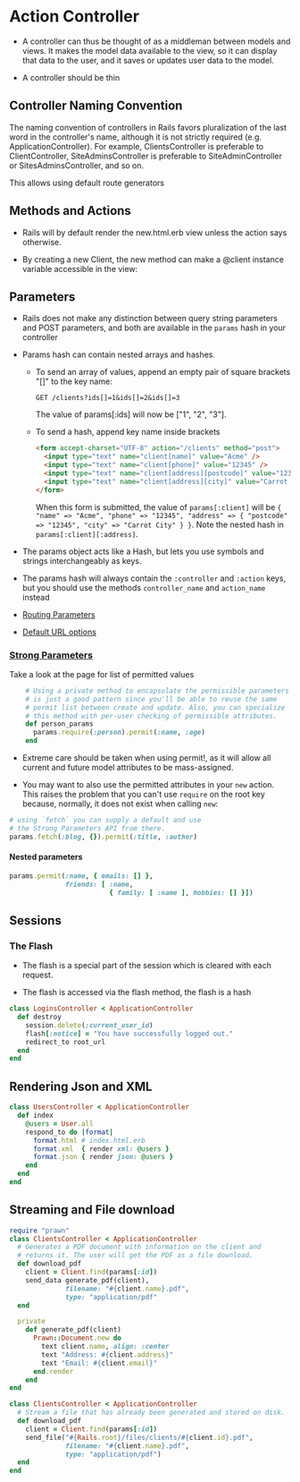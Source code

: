 # Action Controller

- A controller can thus be thought of as a middleman between models and views. It makes the model data available to the view, so it can display that data to the user, and it saves or updates user data to the model.

- A controller should be thin

## Controller Naming Convention

The naming convention of controllers in Rails favors pluralization of the last word in the controller's name, although it is not strictly required (e.g. ApplicationController). For example, ClientsController is preferable to ClientController, SiteAdminsController is preferable to SiteAdminController or SitesAdminsController, and so on.

This allows using default route generators

## Methods and Actions

- Rails will by default render the new.html.erb view unless the action says otherwise.

- By creating a new Client, the new method can make a @client instance variable accessible in the view:

## Parameters

- Rails does not make any distinction between query string parameters and POST parameters, and both are available in the `params` hash in your controller

- Params hash can contain nested arrays and hashes. 

  - To send an array of values, append an empty pair of square brackets "[]" to the key name:

    ```
    GET /clients?ids[]=1&ids[]=2&ids[]=3
    ```

    The value of params[:ids] will now be ["1", "2", "3"].

  - To send a hash, append key name inside brackets

    ```html
    <form accept-charset="UTF-8" action="/clients" method="post">
      <input type="text" name="client[name]" value="Acme" />
      <input type="text" name="client[phone]" value="12345" />
      <input type="text" name="client[address][postcode]" value="12345" />
      <input type="text" name="client[address][city]" value="Carrot City" />
    </form>
    ```
    When this form is submitted, the value of `params[:client]` will be `{ "name" => "Acme", "phone" => "12345", "address" => { "postcode" => "12345", "city" => "Carrot City" } }`. Note the nested hash in `params[:client][:address]`.

- The params object acts like a Hash, but lets you use symbols and strings interchangeably as keys.

- The params hash will always contain the `:controller` and `:action` keys, but you should use the methods `controller_name` and `action_name` instead

- [Routing Parameters](https://guides.rubyonrails.org/action_controller_overview.html#routing-parameters)

- [Default URL options](https://guides.rubyonrails.org/action_controller_overview.html#default-url-options)

### [Strong Parameters](https://guides.rubyonrails.org/action_controller_overview.html#strong-parameters)

Take a look at the page for list of permitted values

```ruby
    # Using a private method to encapsulate the permissible parameters
    # is just a good pattern since you'll be able to reuse the same
    # permit list between create and update. Also, you can specialize
    # this method with per-user checking of permissible attributes.
    def person_params
      params.require(:person).permit(:name, :age)
    end
```

- Extreme care should be taken when using permit!, as it will allow all current and future model attributes to be mass-assigned.

- You may want to also use the permitted attributes in your `new` action. This raises the problem that you can't use `require` on the root key because, normally, it does not exist when calling `new`:

```ruby
# using `fetch` you can supply a default and use
# the Strong Parameters API from there.
params.fetch(:blog, {}).permit(:title, :author)
```

#### Nested parameters

```ruby
params.permit(:name, { emails: [] },
              friends: [ :name,
                         { family: [ :name ], hobbies: [] }])
```

## Sessions

### The Flash

- The flash is a special part of the session which is cleared with each request. 

- The flash is accessed via the flash method, the flash is a hash

```ruby
class LoginsController < ApplicationController
  def destroy
    session.delete(:current_user_id)
    flash[:notice] = "You have successfully logged out."
    redirect_to root_url
  end
end
```

## Rendering Json and XML

```rb
class UsersController < ApplicationController
  def index
    @users = User.all
    respond_to do |format|
      format.html # index.html.erb
      format.xml  { render xml: @users }
      format.json { render json: @users }
    end
  end
end
```

## Streaming and File download

```rb
require "prawn"
class ClientsController < ApplicationController
  # Generates a PDF document with information on the client and
  # returns it. The user will get the PDF as a file download.
  def download_pdf
    client = Client.find(params[:id])
    send_data generate_pdf(client),
              filename: "#{client.name}.pdf",
              type: "application/pdf"
  end

  private
    def generate_pdf(client)
      Prawn::Document.new do
        text client.name, align: :center
        text "Address: #{client.address}"
        text "Email: #{client.email}"
      end.render
    end
end
```

```rb
class ClientsController < ApplicationController
  # Stream a file that has already been generated and stored on disk.
  def download_pdf
    client = Client.find(params[:id])
    send_file("#{Rails.root}/files/clients/#{client.id}.pdf",
              filename: "#{client.name}.pdf",
              type: "application/pdf")
  end
end
```